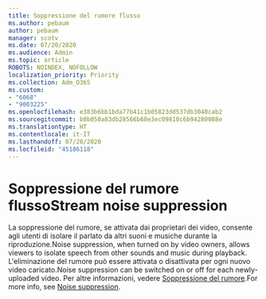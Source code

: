 ```yaml
---
title: Soppressione del rumore flusso
ms.author: pebaum
author: pebaum
manager: scotv
ms.date: 07/20/2020
ms.audience: Admin
ms.topic: article
ROBOTS: NOINDEX, NOFOLLOW
localization_priority: Priority
ms.collection: Adm_O365
ms.custom:
- "6068"
- "9003225"
ms.openlocfilehash: e383b6bb1bda77b41c1b05823dd537db3040cab2
ms.sourcegitcommit: b0b050a83db28566b68e3ec09810c6b94280008e
ms.translationtype: HT
ms.contentlocale: it-IT
ms.lasthandoff: 07/20/2020
ms.locfileid: "45186118"
---
```

# <a name="stream-noise-suppression"></a><span data-ttu-id="7269a-102">Soppressione del rumore flusso</span><span class="sxs-lookup"><span data-stu-id="7269a-102">Stream noise suppression</span></span>

<span data-ttu-id="7269a-103">La soppressione del rumore, se attivata dai proprietari dei video, consente agli utenti di isolare il parlato da altri suoni e musiche durante la riproduzione.</span><span class="sxs-lookup"><span data-stu-id="7269a-103">Noise suppression, when turned on by video owners, allows viewers to isolate speech from other sounds and music during playback.</span></span> <span data-ttu-id="7269a-104">L'eliminazione del rumore può essere attivata o disattivata per ogni nuovo video caricato.</span><span class="sxs-lookup"><span data-stu-id="7269a-104">Noise suppression can be switched on or off for each newly-uploaded video.</span></span> <span data-ttu-id="7269a-105">Per altre informazioni, vedere [Soppressione del rumore](https://docs.microsoft.com/stream/noise-suppression).</span><span class="sxs-lookup"><span data-stu-id="7269a-105">For more info, see [Noise suppression](https://docs.microsoft.com/stream/noise-suppression).</span></span>